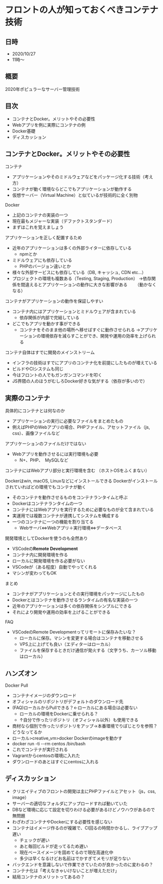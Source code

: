 # フロントの人が知っておくべきコンテナ技術

## 日時
- 2020/10/27
- 11時〜


## 概要
2020年ポピュラーなサーバー管理技術

## 目次
- コンテナとDocker。メリットやその必要性
- Webアプリを例に実際にコンテナの例
- Docker基礎
- ディスカッション

## コンテナとDocker。メリットやその必要性

コンテナ
- アプリケーションやそのミドルウェアなどをパッケージ化する技術（考え方）
- コンテナが動く環境ならどこでもアプリケーションが動作する
- 仮想サーバー（Virtual Machine）と似ているが技術的に全く別物

Docker
- 上記のコンテナの実装の一つ
- 現在最もメジャーな実装（デファクトスタンダード）
- まずはこれを覚えましょう

アプリケーションを正しく配置するため
- 近年のアプリケーションは多くの外部ライターに依存している
	- npmとか
- ミドルウェアにも依存している
	- PHPのバージョン違いとか
- 様々な外部サービスにも依存している（DB, キャッシュ, CDN etc…）
- プロジェクトの環境も複数ある（Testing, Staging, Production）
→依存関係を間違えるとアプリケーションの動作に大きな影響がある　
　（動かなくなる）

コンテナがアプリケーションの動作を保証しやすい
- コンテナ内にはアプリケーションとミドルウェアが含まれている
	- 依存関係が内部で完結している
- どこでもアプリを動かす事ができる
	- コンテナをそのまま他の場所へ移せばすぐに動作させられる
→アプリケーションの環境依存を減らすことができ、開発や運用の効率を上げられる　

コンテナ自体はすでに開発のメインストリーム
- インフラの技術はすでにアプリのコンテナ化を前提にしたものが増えている
- ビルドやCIシステムも同じ
- 今はフロントの人でもガンガンコマンドを叩く
- JS界隈の人のほうがむしろDocker好きな気がする（依存が多いので）

## 実際のコンテナ
具体的にコンテナとは何なのか
- アプリケーションの実行に必要なファイルをまとめたもの
- 例えばPHPのWebアプリの場合、PHPファイル、アセットファイル（js, css）、画像ファイルなど

アプリケーションのファイルだけではない
- Webアプリを動作させるには実行環境も必要
	- N+、PHP、　MySQLなど

コンテナにはWebアプリ部分と実行環境を含む
（ホストOSをふくまない）

Dockerはwin, macOS, Linuxなどにインストールできる
Dockerがインストールされていればどの環境でもコンテナが動く
- そのコンテナを動作させるものをコンテナランタイムと呼ぶ
- Dockerはコンテナランタイムの一つ
- コンテナにはWebアプリを実行するために必要なものが全て含まれている　
- 実運用では複数コンテナが連携してシステムを構成する
- 一つのコンテナに一つの機能を割り当てる
	- Webサーバ⇔Webアプリ＋実行環境⇔データベース

開発環境としてDockerを使うのも全然あり
- VSCodeの**Remote Development**
- コンテナ内に開発環境を作る
- ローカルに開発環境を作る必要がない
- VSCodeが（ある程度）自動でやってくれる
- マシンが変わってもOK

まとめ
- コンテナがアプリケーションとその実行環境をパッケージにしたもの
- Dockerとはコンテナを動作させるランタイムの有名な実装の一つ
- 近年のアプリケーションは多くの依存関係をシンプルにできる
- それにより開発や運用の効率を上げることができる

FAQ
- VSCodeのRemote Developmentってリモートに保存みたいな？
	- ローカルに保存。マシンを変更する場合はコンテナを移動させる
	- VPS上に上げても良い（エディターはローカル）
	- ファイルを保存するときだけ通信が発火する（文字うち、カーソル移動はローカル）


## ハンズオン
Docker Pull
- コンテナイメージのダウンロード
- オフィシャルのリポジトリがデフォルトのダウンロード先
- (FAQ)ローカルからPullできる？←ローカルにある場合は必要ない
	- ローカルの環境をDockerに乗せられる？
	- ↑自分で作ったリポジトリ（オフィシャル以外）も使用できる
- 商材なら個別で作ったリポジトリをアップ→本番環境でりぽじとりを参照？
どうなってるか
- ローカル>creative_vm>docker
Dockerのimageを動かす
- docker run -ti --rm centos /bin/bash
- これでコンテナが実行される
- Vagrantからcentosの環境に入れた
- ダウンロードのあとはすぐにcentosに入れる

## ディスカッション
- クリエイティブのフロントの開発は主にPHPファイルとアセット（js，css, image）
- サーバーの適切なフォルダにアップロードすれば動いていた
- DBなど環境に応じて設定を切りわける必要があるけどノウハウがあるので無問題
- わざわざコンテナやDockerにする必要性を感じない
- コンテナはイメージ作るのが複雑で、CI回るの時間かかるし、ライブアップ遅い
	- チェックが遅い
	- あと毎回ビルドが走ってるため遅い
	- 現在ベースイメージを固めてるので現在高速化中　
	- 多少は早くなるけどお名前はでかすぎてメモリが足りない
- バックエンドを意識しないで作業できていたのが良かったのに変わるの？
- コンテナ化は「考えなきゃいけないことが増えただけ」
- 結局コンテナのメリットってあるの？
